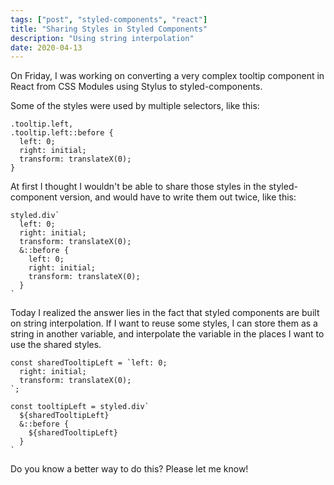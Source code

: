 ```yaml
---
tags: ["post", "styled-components", "react"]
title: "Sharing Styles in Styled Components"
description: "Using string interpolation"
date: 2020-04-13
---
```


On Friday, I was working on converting a very complex tooltip component in React from CSS Modules using Stylus to styled-components. 

Some of the styles were used by multiple selectors, like this: 

```
.tooltip.left,
.tooltip.left::before { 
  left: 0;
  right: initial;
  transform: translateX(0);
}
```

At first I thought I wouldn't be able to share those styles in the styled-component version, and would have to write them out twice, like this: 
```
styled.div`
  left: 0;
  right: initial;
  transform: translateX(0);
  &::before {
    left: 0;
    right: initial;
    transform: translateX(0);
  }
`
```

Today I realized the answer lies in the fact that styled components are built on string interpolation. If I want to reuse some styles, I can store them as a string in another variable, and interpolate the variable in the places I want to use the shared styles.

```
const sharedTooltipLeft = `left: 0;
  right: initial;
  transform: translateX(0);
`;

const tooltipLeft = styled.div`
  ${sharedTooltipLeft}
  &::before {
    ${sharedTooltipLeft}
  }
`
```

Do you know a better way to do this? Please let me know!